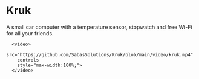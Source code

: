 # Kruk
A small car computer with a temperature sensor, stopwatch and free Wi-Fi for all your friends.

      <video>
        src="https://github.com/SabasSolutions/Kruk/blob/main/video/kruk.mp4" 
        controls 
        style="max-width:100%;">
      </video>
